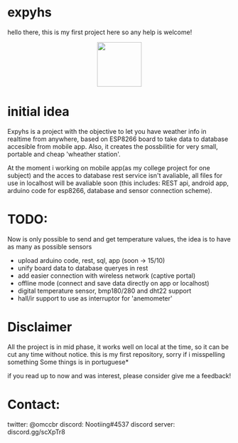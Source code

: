 

# expyhs
hello there, this is my first project here so any help is welcome!

<center><img src="http://expyhs.ga/assets/icon/icon-v2/final-icon-v2-4x-whiteBg.png" style="width: 100px"></center>


# initial idea

Expyhs is a project with the objective to let you have weather info in realtime from anywhere, based on ESP8266 board to take data to database accesible from mobile app.
Also, it creates the possbilitie for very small, portable and cheap 'wheather station'.

At the moment i working on mobile app(as my college project for one subject) and the acces to database rest service isn't avaliable, all files for use in localhost will be avaliable soon (this includes: REST api, android app, arduino code for esp8266, database and sensor connection scheme).


# TODO:
Now is only possible to send and get temperature values, the idea is to have as many as possible sensors

- upload arduino code, rest, sql, app (soon -> 15/10)
- unify board data to database queryes in rest
- add easier connection with wireless network (captive portal)
- offline mode (connect and save data directly on app or localhost)
- digital temperature sensor, bmp180/280 and dht22 support
- hall/ir support to use as interruptor for 'anemometer'

# Disclaimer
All the project is in mid phase, it works well on local at the time, so it can be cut any time without notice.
this is my first repository, sorry if i misspelling something
Some things is in portuguese* 

if you read up to now and was interest, please consider give me a feedback!
# Contact: 
twitter: @omccbr
discord: Nootiing#4537
discord server: discord.gg/scXpTr8 

